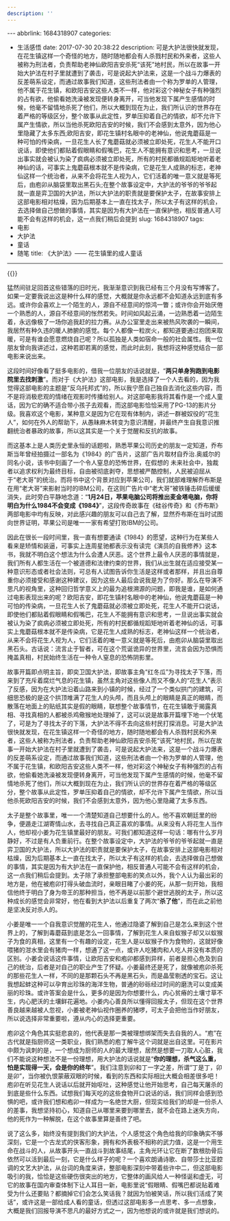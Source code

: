 ```yaml
---
description: ''
---
```


﻿---
abbrlink: 1684318907
categories:
- 生活感悟
date: 2017-07-30 20:38:22
description: 可是大护法很快就发现，在花生镇这样一个奇怪的地方，随时随地都会有人杀戮村民和外来者，这些人被称为刑法者，负责帮助老神仙欧阳吉安杀死“该死”地村民，所以在故事一开始大护法在村子里就遭到了袭击，可是说起大护法来，这是一个战斗力爆表的反差萌系设定，而通过故事我们知道，这些刑法者由一个称为罗单的人管理，他不属于花生镇，和欧阳吉安这些人类不一样，他对彩这个神秘女子有种强烈的占有欲，他偷看她洗澡被发现便转身离开，可当他发现下属产生感情的时候，他毫不留情地杀死了他们，所以大概到现在为止，我们所认识的世界存在着严格的等级区分，整个故事从此定性，罗单压抑着自己的情欲，却不允许下属产生情欲，所以当他杀死欧阳吉安的时候，我们不会感到太意外，因为他心里隐藏了太多东西;欧阳吉安，即花生镇村名眼中的老神仙，他说鬼蘑菇是一种可怕的传染病，一旦花生人长了鬼蘑菇就必须被立即处死，花生人不能开口说话，即使他们都贴着假眼睛和假嘴巴，花生人不能拥有意识和思考，一旦说出事实就会被认为染了疯病必须被立即处死，所有的村民都循规蹈矩地听着老神仙的话，可事实上鬼蘑菇根本就不是传染病，它是花生人成熟的标志，老神仙这样一个统治者，从来不会将花生人视为人，它们活着的唯一意义就是等死后，由庖卯从脑袋里取出黑石头;在整个故事设定中，大护法的爷爷的爷爷起就一直是弈卫国的大护法，所以大护法的职责就是要保护太子，在故事安排上这部电影相对枯燥，因为后期基本上一直在找太子，所以太子有这样的机会，去选择做自己想做的事情，其实是因为有大护法在一直保护他，相反普通人可能不会有这样的机会，这一点我们稍后会提到
slug: 1684318907
tags:
- 电影
- 大护法
- 童话
- 随笔
title: 《大护法》—— 花生镇里的成人童话
---

{{<douban type="movie" id="26811587">}}

猛然间驻足回首这些错落的旧时光，我渐渐意识到我已经有三个月没有写博客了。如果一定要我说出这是种什么样的感觉，大概就是你永远都不会知道永远到底有多远。或许你会喜欢上一个陌生的人，源自不经意间的惊鸿一瞥；或许你会开始厌倦一个熟悉的人，源自不经意间的怅然若失。时间如风起云涌，一边熟悉着一边陌生着，永远像极了一场你追我赶的拉力赛。从办公室里走出来被热风吹袭的一瞬间，我居然有种久违的暖人肺腑的感觉。每个人都像一粒炭火，都知道要通过抱团来取暖，可是有谁会愿意燃烧自己呢？所以孤独是人类如宿命一般的社会属性。我一位朋友曾向我讲述过，这种若即若离的感觉，而此时此刻，我想将这种感觉结合一部电影来说出来。

这段时间好像看了挺多电影的，借我一位朋友的话说就是，“**两只单身狗跑到电影院里去找刺激**”。而对于《大护法》这部电影，我是选择了一个人去看的，因为我觉得这部电影的主题是“反乌托邦式”的，所以我宁愿自己独自去消化这些内容，而不是将消极悲观的情绪在观影时传播给别人。对这部电影我将其看作是一个成人童话，因为它的确不适合带小孩子去观看，而这部电影恰恰采用了PG-13的影片分级。我喜欢这个电影，某种意义是因为它在现有体制内，讲述一群被奴役的“花生人”，如何在外人的帮助下，从愚昧麻木转变为意识清醒，并最终产生自我意识推翻统治者暴政的故事，所以这其实是一个关于觉醒和反抗的故事。

而这基本上是人类历史里永恒的话题啦，熟悉苹果公司历史的朋友一定知道，乔布斯当年曾经拍摄过一部名为《1984》的广告片，这部广告片取材自乔治.奥威尔的同名小说，该书中刻画了一个令人窒息的恐怖世界，在假想的 未来社会中，独裁者以追求权利为最终目标，自由被彻底剥夺，思想被严酷控制，人民被迫屈从于“老大哥”的统治。而将书中这个背景对应到苹果公司，我们就部难理解乔布斯是在用“老大哥”来影射当时的IBM公司，在这则广告片中“老大哥”被铁锤击碎后缓缓消失，此时旁白平静地念道：“**1月24日，苹果电脑公司将推出麦金塔电脑，你将明白为什么1984不会变成《1984》**”，这段传奇故事在《硅谷传奇》和《乔布斯》两部电影中均有反映，对此感兴趣的朋友可以自己去了解，显然乔布斯在当时试图向世界证明，苹果公司是唯一一家有希望打败IBM的公司。

因此在很长一段时间里，我一直有想要通读《1984》的愿望，这种行为在某些人看来是矫情和装逼，可事实上连周星驰都表示没有读完《演员的自我修养》这本书，我就不明白这个想法为什么会遭人厌恶。这个世界上最令人厌恶的事情就是，我们所有人都生活在一个被道德和法律约束的世界，我们从出生就在适应接受某一种意识形态或者社会法则，可总有人试图告诉你生活是这样或者那样，并且出自尊重你必须接受和感谢这种建议，因为这些人最后会说我是为了你好。那么在导演不思凡的视角里，这种回归哲学意义上的最为追根溯源的问题，即我是谁，是如何通过电影表现出来的呢？欧阳吉安，即花生镇村名眼中的老神仙，他说鬼蘑菇是一种可怕的传染病，一旦花生人长了鬼蘑菇就必须被立即处死，花生人不能开口说话，即使他们都贴着假眼睛和假嘴巴，花生人不能拥有意识和思考，一旦说出事实就会被认为染了疯病必须被立即处死，所有的村民都循规蹈矩地听着老神仙的话，可事实上鬼蘑菇根本就不是传染病，它是花生人成熟的标志，老神仙这样一个统治者，从来不会将花生人视为人，它们活着的唯一意义就是等死后，由庖卯从脑袋里取出黑石头。古话说：流言止于智者，可在这个荒诞诡异的世界里，流言会因为恐惧而掩盖真相，村民始终生活在一种令人窒息的恐怖阴影里。

故事开篇即点明主旨，即奕卫国大护法，即故事主角“红冬瓜”为寻找太子下落，而来到了充斥着腐烂气息的花生镇，虽然主角对这些像人而又不像人的“花生人”表示了反感，因为在大护法沿着山路来到小镇的时候，经过了一个类似拱门的建筑，可细思恐极的是这个拱顶堆满了花生人的头颅，而且头颅上的眼睛是真正的眼睛，而散落在地面上的贴纸其实是假的眼睛，联想整个故事情节，在花生镇敢于揭露真相、寻找真相的人都被杀鸡儆猴地处理掉了，这可以说是故事开篇埋下地一个伏笔了，可是为了寻找太子的下落，大护法不得不去向这些村民打探消息。可是大护法很快就发现，在花生镇这样一个奇怪的地方，随时随地都会有人杀戮村民和外来者，这些人被称为刑法者，负责帮助老神仙欧阳吉安杀死“该死”地村民，所以在故事一开始大护法在村子里就遭到了袭击，可是说起大护法来，这是一个战斗力爆表的反差萌系设定，而通过故事我们知道，这些刑法者由一个称为罗单的人管理，他不属于花生镇，和欧阳吉安这些人类不一样，他对彩这个神秘女子有种强烈的占有欲，他偷看她洗澡被发现便转身离开，可当他发现下属产生感情的时候，他毫不留情地杀死了他们，所以大概到现在为止，我们所认识的世界存在着严格的等级区分，整个故事从此定性，罗单压抑着自己的情欲，却不允许下属产生情欲，所以当他杀死欧阳吉安的时候，我们不会感到太意外，因为他心里隐藏了太多东西。

太子是整个故事里，唯一一个清楚知道自己想要什么的人。他不喜欢朝廷里的纷争，便遁走江湖寄情山水，去寻找自己真正喜欢的事情。从来没有人将花生人当作人，他却视小姜为花生镇里最好的朋友。可我们都知道这样一句话：哪有什么岁月静好，不过是有人负重前行。在整个故事设定中，大护法的爷爷的爷爷起就一直是弈卫国的大护法，所以大护法的职责就是要保护太子，在故事安排上这部电影相对枯燥，因为后期基本上一直在找太子，所以太子有这样的机会，去选择做自己想做的事情，其实是因为有大护法在一直保护他，相反普通人可能不会有这样的机会，这一点我们稍后会提到。太子除了承担整部电影的笑点以外，我个人认为最出彩的地方是，他在被庖卯打得头破血流时，亲眼目睹了小姜的死，从那一刻开始，我相信他终于明白了身为帝王的那种担当，他不再是以前那个避世逃脱的太子，所以这种成长的感觉会非常好，他在看到大护法以后重复了两次“**杀了他**”，而在此之前他是坚决反对杀人的。

小姜是唯一一个自我意识觉醒的花生人，他通过隐婆了解到自己是怎么来到这个世界上的，了解到毒蘑菇到底是怎么一回事情，了解到花生人来自蚁猴子却又以蚁猴子为食的真相，这里有一个有趣的设定，花生人是以蚁猴子作为食物的，这就好像喂猪的泔水里会有猪肉一样，想通了这一点，或许人吃猪肉和人吃人并没有本质的区别。小姜会说话这件事情，让欧阳吉安和疱卯都感到异样，前者是担心危及到自己的统治，后者是对自己的职业产生了怀疑。小姜最终还是死了，就像被庖卯杀死的那些花生人一样，不同的是那颗石头不再是黑石头，而是晶莹剔透的宝石。这让我想起蚌这种可以孕育出珍珠的海洋生物，普通的砂砾经过时间的磨洗可以变成美丽的珍珠。或许答案会是什么，更多的是因为你想要什么，内心贫瘠的土壤寸草不生，内心肥沃的土壤鲜花遍地。小姜内心善良所以懂得回报太子，但现在这个世界善良越来越被人忽视，小姜被老神仙视作圈养的猪啰，可太子会把他当作好朋友，所以说选择非常重要啦，遵从内心的选择更重要。

庖卯这个角色其实挺悲哀的，他代表是那一类被理想绑架而失去自我的人。“庖”在古代就是指厨师这一类职业，我们熟悉的庖丁解牛这个词就是出自这里。可在影片中颇为讽刺的是，一个想成为厨师的人的最大理想，居然是想要一刀取人心脏，我们不能说这种想法不是一份理想，用大护法的话说就是“**你的理想，杀气这么重，怕是实现得一天，会是你的终年**”。我们注意到卯和丁一字之差，所谓“丁是丁，卯是卯”，当你被仇恨蒙蔽双眼的时候，看到的东西和实际相比大概会相差很多吧！庖卯在听见花生人说话以后就开始呕吐，这种感觉让他开始思考，自己每天屠杀的到底是些什么东西。试想我们每天吃的这些食物开口说话的话，我们同样会感到恐惧的吧，或许我们想和疱卯一样成为一名绝世大厨，但现实给我们的却是一份杀人的差事，我想坚持初心，知道自己从哪里来要到哪里去，就不会在路上迷失方向，他的死作为一种解脱，在这个故事里算是善终了吧。

说了这么多，始终没有提到我们的大护法，个人感觉这个角色给我的印象确实不够深刻，它是一个古龙式的侠客形象，拥有和外表极不相称的武力值，这是一个用生命在战斗的人，从故事开头一直战斗到故事结尾，主角光环让它在断了数根肋骨后依然可以活到最后一刻，它是什么样子的呢？一个喜欢朗诵诗歌、自带莎士比亚腔调的文艺大护法，从台词的角度来讲，整部电影深刻中带着些许中二，但这部电影吸引的我，恰恰是这些硬伤很突出的地方，它整体的画风给人一种怪诞和虚无，可它的故事在国内审查体制下让人耳目一新，电影里说“假眼睛、假嘴巴都说贴着难受为什么还要贴？都摘掉它们会怎么笑话我？就因为怕被笑话，所以我们活成了笑话”，或许这是一部给成人看的童话，但透过这部电影多一点思考、多一点想象，大概是我们回报导演不思凡的最好方式之一，因为他想说的或许就是我们想说的。